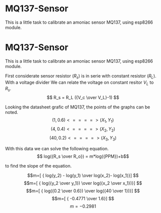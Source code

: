 # MQ137-Sensor
This is a little task to calibrate an amoniac sensor MQ137, using esp8266 module. 

# MQ137-Sensor
This is a little task to calibrate an amoniac sensor MQ137, using esp8266 module. 

First considerate sensor resistor ($R_s$) is in serie with constant resistor ($R_L$).
With a voltage divider We can relate the voltage on constant resitor $V_L$ to $R_s$.
$$ R_s = R_L ({V_c \over V_L}-1) $$

Looking the datasheet grafic of MQ137, the points of the graphs can be noted.
$$ (1, 0.6)  <====>   (X_1 , Y_1) $$
$$ (4, 0.4)  <====>   (X_2 , Y_2) $$
$$ (40, 0.2) <====>   (X_3 , Y_3) $$

With this data we can solve the following equation.
$$ log({R_s \over R_o}) = m*log({PPM})+b$$

to find the slope of the equation.

$$m=[ {  log(y_2) - log(y_1) \over log(x_2)- log(x_1)}] $$
$$m=[ {  log({y_2 \over y_1}) \over log({x_2 \over x_1})}] $$
$$m=[ {  log({0.2 \over 0.6}) \over log({40 \over 1})}] $$
$$m=[ {  -0.4771 \over 1.6}] $$
$$m= {  -0.2981} $$

